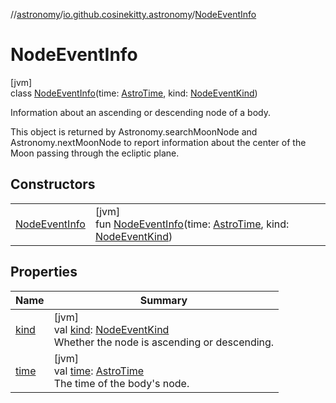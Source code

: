 //[astronomy](../../../index.md)/[io.github.cosinekitty.astronomy](../index.md)/[NodeEventInfo](index.md)

# NodeEventInfo

[jvm]\
class [NodeEventInfo](index.md)(time: [AstroTime](../-astro-time/index.md), kind: [NodeEventKind](../-node-event-kind/index.md))

Information about an ascending or descending node of a body.

This object is returned by Astronomy.searchMoonNode and Astronomy.nextMoonNode to report information about the center of the Moon passing through the ecliptic plane.

## Constructors

| | |
|---|---|
| [NodeEventInfo](-node-event-info.md) | [jvm]<br>fun [NodeEventInfo](-node-event-info.md)(time: [AstroTime](../-astro-time/index.md), kind: [NodeEventKind](../-node-event-kind/index.md)) |

## Properties

| Name | Summary |
|---|---|
| [kind](kind.md) | [jvm]<br>val [kind](kind.md): [NodeEventKind](../-node-event-kind/index.md)<br>Whether the node is ascending or descending. |
| [time](time.md) | [jvm]<br>val [time](time.md): [AstroTime](../-astro-time/index.md)<br>The time of the body's node. |
